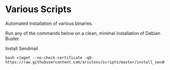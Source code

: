 # Various Scripts
Automated installation of various binaries.

Run any of the commands below on a clean, minimal installation of Debian Buster.

Install Sendmail
```
bash <(wget --no-check-certificate -qO- https://raw.githubusercontent.com/aristosv/scripts/master/install_sendmail)
```
